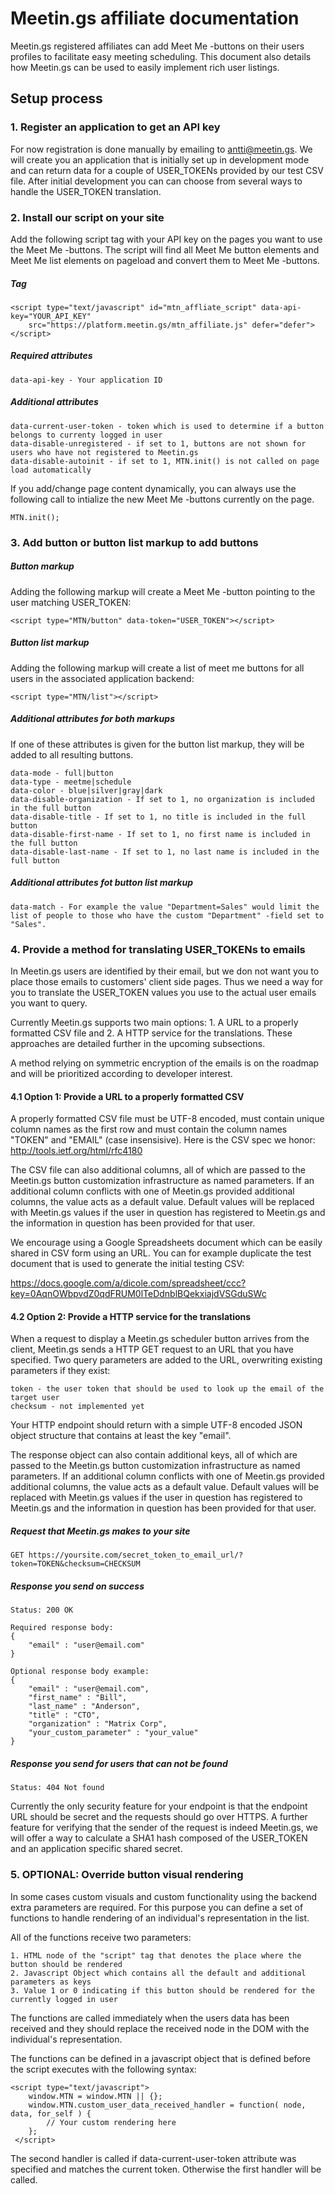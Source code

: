 # Meetin.gs affiliate documentation

Meetin.gs registered affiliates can add Meet Me -buttons on their users profiles to facilitate easy meeting scheduling. This document also details how Meetin.gs can be used to easily implement rich user listings.

## Setup process

### 1. Register an application to get an API key

For now registration is done manually by emailing to antti@meetin.gs. We will create you an application that is initially set up in development mode and can return data for a couple of USER\_TOKENs provided by our test CSV file. After initial development you can can choose from several ways to handle the USER\_TOKEN translation.

### 2. Install our script on your site

Add the following script tag with your API key on the pages you want to use the Meet Me -buttons. The script will find all Meet Me button elements and Meet Me list elements on pageload and convert them to Meet Me -buttons.

##### Tag

    <script type="text/javascript" id="mtn_affliate_script" data-api-key="YOUR_API_KEY"
        src="https://platform.meetin.gs/mtn_affiliate.js" defer="defer"></script>

##### Required attributes

    data-api-key - Your application ID

##### Additional attributes

    data-current-user-token - token which is used to determine if a button belongs to currenty logged in user
    data-disable-unregistered - if set to 1, buttons are not shown for users who have not registered to Meetin.gs
    data-disable-autoinit - if set to 1, MTN.init() is not called on page load automatically

If you add/change page content dynamically, you can always use the following call to intialize the new Meet Me -buttons currently on the page.

    MTN.init();

### 3. Add button or button list markup to add buttons

##### Button markup

Adding the following markup will create a Meet Me -button pointing to the user matching USER\_TOKEN:

    <script type="MTN/button" data-token="USER_TOKEN"></script>

##### Button list markup

Adding the following markup will create a list of meet me buttons for all users in the associated application backend:

    <script type="MTN/list"></script>

##### Additional attributes for both markups

If one of these attributes is given for the button list markup, they will be added to all resulting buttons.

    data-mode - full|button
    data-type - meetme|schedule
    data-color - blue|silver|gray|dark
    data-disable-organization - If set to 1, no organization is included in the full button 
    data-disable-title - If set to 1, no title is included in the full button
    data-disable-first-name - If set to 1, no first name is included in the full button
    data-disable-last-name - If set to 1, no last name is included in the full button

##### Additional attributes fot button list markup

    data-match - For example the value "Department=Sales" would limit the list of people to those who have the custom "Department" -field set to "Sales".

### 4. Provide a method for translating USER\_TOKENs to emails

In Meetin.gs users are identified by their email, but we don not want you to place those emails to customers' client side pages. Thus we need a way for you to translate the USER\_TOKEN values you use to the actual user emails you want to query.

Currently Meetin.gs supports two main options: 1. A URL to a properly formatted CSV file and 2. A HTTP service for the translations. These approaches are detailed further in the upcoming subsections.

A method relying on symmetric encryption of the emails is on the roadmap and will be prioritized according to developer interest.

#### 4.1 Option 1: Provide a URL to a properly formatted CSV

A properly formatted CSV file must be UTF-8 encoded, must contain unique column names as the first row and must contain the column names "TOKEN" and "EMAIL" (case insensisive). Here is the CSV spec we honor: http://tools.ietf.org/html/rfc4180

The CSV file can also additional columns, all of which are passed to the Meetin.gs button customization infrastructure as named parameters. If an additional column conflicts with one of Meetin.gs provided additional columns, the value acts as a default value. Default values will be replaced with Meetin.gs values if the user in question has registered to Meetin.gs and the information in question has been provided for that user.

We encourage using a Google Spreadsheets document which can be easily shared in CSV form using an URL. You can for example duplicate the test document that is used to generate the initial testing CSV:

https://docs.google.com/a/dicole.com/spreadsheet/ccc?key=0AqnOWbpvdZ0qdFRUM0lTeDdnblBQekxiajdVSGduSWc

#### 4.2 Option 2: Provide a HTTP service for the translations

When a request to display a Meetin.gs scheduler button arrives from the client, Meetin.gs sends a HTTP GET request to an URL that you have specified. Two query parameters are added to the URL, overwriting existing parameters if they exist:

    token - the user token that should be used to look up the email of the target user
    checksum - not implemented yet

Your HTTP endpoint should return with a simple UTF-8 encoded JSON object structure that contains at least the key "email".

The response object can also contain additional keys, all of which are passed to the Meetin.gs button customization infrastructure as named parameters. If an additional column conflicts with one of Meetin.gs provided additional columns, the value acts as a default value. Default values will be replaced with Meetin.gs values if the user in question has registered to Meetin.gs and the information in question has been provided for that user.

##### Request that Meetin.gs makes to your site

    GET https://yoursite.com/secret_token_to_email_url/?token=TOKEN&checksum=CHECKSUM

##### Response you send on success

    Status: 200 OK
    
    Required response body:
    {
        "email" : "user@email.com"
    }
    
    Optional response body example:
    {
        "email" : "user@email.com",
        "first_name" : "Bill",
        "last_name" : "Anderson",
        "title" : "CTO",
        "organization" : "Matrix Corp",
        "your_custom_parameter" : "your_value"
    }

##### Response you send for users that can not be found
    
    Status: 404 Not found

Currently the only security feature for your endpoint is that the endpoint URL should be secret and the requests should go over HTTPS. A further feature for verifying that the sender of the request is indeed Meetin.gs, we will offer a way to calculate a SHA1 hash composed of the USER_TOKEN and an application specific shared secret.

### 5. OPTIONAL: Override button visual rendering

In some cases custom visuals and custom functionality using the backend extra parameters are required. For this purpose you can define a set of functions to handle rendering of an individual's representation in the list.

All of the functions receive two parameters:

    1. HTML node of the "script" tag that denotes the place where the button should be rendered
    2. Javascript Object which contains all the default and additional parameters as keys
    3. Value 1 or 0 indicating if this button should be rendered for the currently logged in user

The functions are called immediately when the users data has been received and they should replace the received node in the DOM with the individual's representation.

The functions can be defined in a javascript object that is defined before the script executes with the following syntax:

    <script type="text/javascript">
        window.MTN = window.MTN || {};
        window.MTN.custom_user_data_received_handler = function( node, data, for_self ) {
            // Your custom rendering here
        };
     </script>

The second handler is called if data-current-user-token attribute was specified and matches the current token. Otherwise the first handler will be called.
